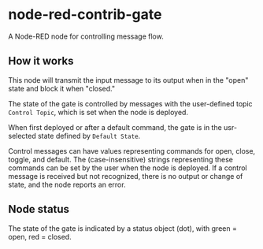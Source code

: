 # node-red-contrib-gate
A Node-RED node for controlling message flow.

## How it works

This node will transmit the input message to its output when in the "open" state and block it when "closed." 

The state of the gate is controlled by messages with the user-defined topic <code>Control Topic</code>, which is set when the node is deployed.

When first deployed or after a default command, the gate is in the usr-selected state defined by <code>Default State</code>.

Control messages can have values representing commands for open, close, toggle, and default. The (case-insensitive) strings representing these commands can be set by the user when the node is deployed. If a control message is received but not recognized, there is no output or change of state, and the node reports an error.

## Node status
The state of the gate is indicated by a status object (dot), with green = open, red = closed.

